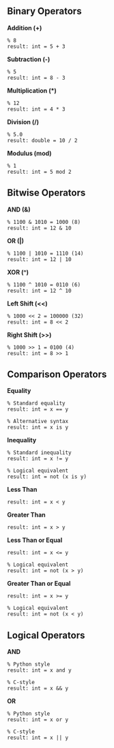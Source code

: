 ## Binary Operators

**Addition (+)**

```frost
% 8
result: int = 5 + 3
```

**Subtraction (-)**

```frost
% 5
result: int = 8 - 3
```

**Multiplication (*)**

```frost
% 12
result: int = 4 * 3
```

**Division (/)**

```frost
% 5.0
result: double = 10 / 2
```

**Modulus (mod)**

```frost
% 1
result: int = 5 mod 2
```

## Bitwise Operators

**AND (&)**

```frost
% 1100 & 1010 = 1000 (8)
result: int = 12 & 10
```

**OR (|)**

```frost
% 1100 | 1010 = 1110 (14)
result: int = 12 | 10
```

**XOR (^)**

```frost
% 1100 ^ 1010 = 0110 (6)
result: int = 12 ^ 10
```

**Left Shift (<<)**

```frost
% 1000 << 2 = 100000 (32)
result: int = 8 << 2
```

**Right Shift (>>)**

```frost
% 1000 >> 1 = 0100 (4)
result: int = 8 >> 1
```

## Comparison Operators

**Equality**

```frost
% Standard equality
result: int = x == y

% Alternative syntax
result: int = x is y
```

**Inequality**

```frost
% Standard inequality
result: int = x != y

% Logical equivalent
result: int = not (x is y)
```

**Less Than**

```frost
result: int = x < y
```

**Greater Than**

```frost
result: int = x > y
```

**Less Than or Equal**

```frost
result: int = x <= y

% Logical equivalent
result: int = not (x > y)
```

**Greater Than or Equal**

```frost
result: int = x >= y

% Logical equivalent
result: int = not (x < y)
```

## Logical Operators

**AND**

```frost
% Python style
result: int = x and y

% C-style
result: int = x && y
```

**OR**

```frost
% Python style
result: int = x or y 

% C-style
result: int = x || y
```
